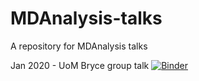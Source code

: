 # MDAnalysis-talks
A repository for MDAnalysis talks


Jan 2020 - UoM Bryce group talk [![Binder](https://mybinder.org/badge_logo.svg)](https://mybinder.org/v2/gh/IAlibay/MDAnalysis-talks/HEAD?filepath=https%3A%2F%2Fgithub.com%2FIAlibay%2FMDAnalysis-talks%2Ftree%2Fmain%2FJan2020%2FPresentation.ipynb)
